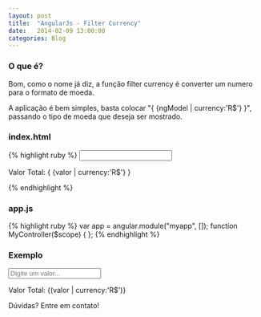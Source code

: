 ```yaml
---
layout: post
title:  "AngularJs - Filter Currency"
date:   2014-02-09 13:00:00
categories: Blog
---
```


<h3>O que é?</h3>
Bom, como o nome já diz, a função filter currency é converter um numero para o formato de moeda.

A aplicação é bem simples, basta colocar "{ {ngModel | currency:'R$'} }", passando o tipo de moeda que deseja ser mostrado.

<h3>index.html</h3>
{% highlight ruby %}
<html ng-app="myApp">
   <head>
      <script src="angularJs.js"></script>
      <script src="app.js"></script>
   </head>
   <body ng-controller="myController">         
      <input type="number" ng-model="valor">
      <p>Valor Total: { {valor | currency:'R$'} }</p>
   </body>
</html>
{% endhighlight %}

<h3>app.js</h3>
{% highlight ruby %}
var app = angular.module("myapp", []);
function MyController($scope) { };
{% endhighlight %}
<h3>Exemplo</h3> 

<script src="/js/angular.min.js"></script>      
<script src="/js/app-ng-currency.js"></script>      
<div ng-app="myapp"> 
  <div ng-controller="MyController">    
    <input type="number" ng-model="valor" placeholder="Digite um valor...">
    <p>Valor Total: {(valor | currency:'R$')}</p>
  </div>
</div>

Dúvidas? Entre em contato!

